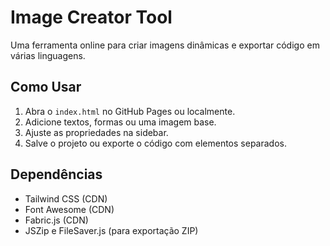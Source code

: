 # Image Creator Tool

Uma ferramenta online para criar imagens dinâmicas e exportar código em várias linguagens.

## Como Usar
1. Abra o `index.html` no GitHub Pages ou localmente.
2. Adicione textos, formas ou uma imagem base.
3. Ajuste as propriedades na sidebar.
4. Salve o projeto ou exporte o código com elementos separados.

## Dependências
- Tailwind CSS (CDN)
- Font Awesome (CDN)
- Fabric.js (CDN)
- JSZip e FileSaver.js (para exportação ZIP)


